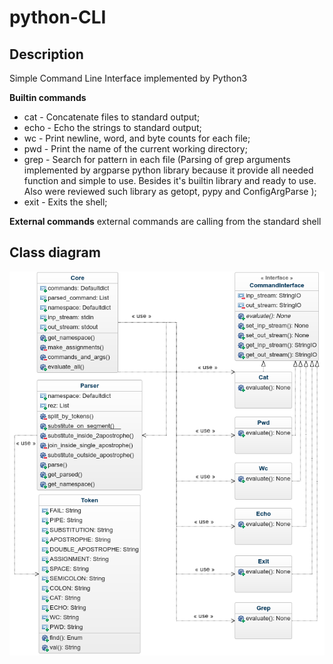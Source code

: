 # python-CLI

## Description
Simple Command Line Interface implemented by Python3  

**Builtin commands**
  - cat - Concatenate files to standard output;
  - echo - Echo the strings to standard output;
  - wc - Print newline, word, and byte counts for each file;
  - pwd - Print the name of the current working directory;
  - grep - Search for pattern in each file (Parsing of grep arguments implemented by argparse python library because  it provide all needed function and simple to use. Besides it's builtin library and ready to use. Also were reviewed such library as getopt, pypy and ConfigArgParse
);
  - exit - Exits the shell;

**External commands**
external commands are calling from the standard shell

## Class diagram
![diagram](https://raw.githubusercontent.com/AntonCoon/python-CLI/task-2/class-diagram.png)

